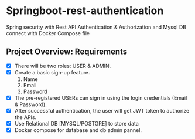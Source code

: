 # Springboot-rest-authentication
Spring security with Rest API Authentication &amp; Authorization and Mysql DB connect with Docker Compose file


## Project Overview: Requirements
- [x] There will be two roles: USER & ADMIN.
- [x] Create a basic sign-up feature.
  1. Name
  2. Email
  3. Password
- [x] The pre-registered USERs can sign in using the login credentials (Email & Password).
- [x] After successful authentication, the user will get JWT token to authorize the APIs. 
- [x] Use Relational DB [MYSQL/POSTGRE] to store data
- [x] Docker compose for database and db admin pannel.
